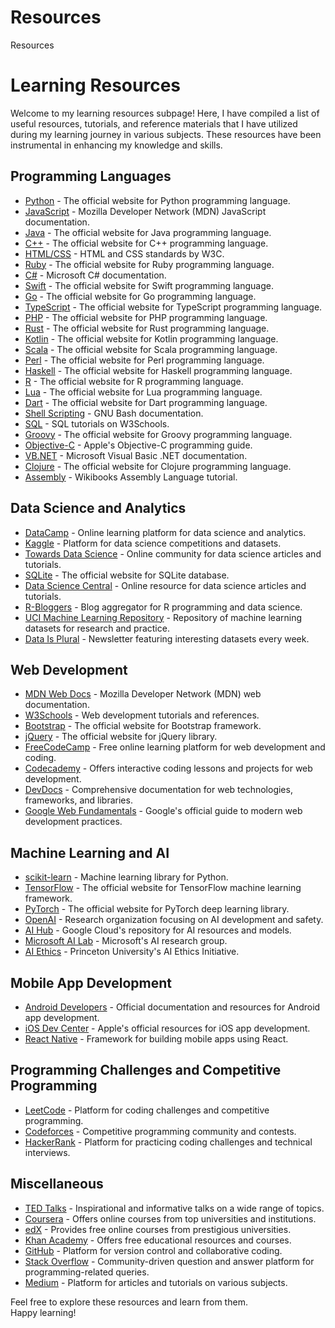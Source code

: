 # Resources
Resources
# Learning Resources

Welcome to my learning resources subpage! Here, I have compiled a list of useful resources, tutorials, and reference materials that I have utilized during my learning journey in various subjects. These resources have been instrumental in enhancing my knowledge and skills.

## Programming Languages

- [Python](https://www.python.org/) - The official website for Python programming language.
- [JavaScript](https://developer.mozilla.org/en-US/docs/Web/JavaScript) - Mozilla Developer Network (MDN) JavaScript documentation.
- [Java](https://www.java.com/en/) - The official website for Java programming language.
- [C++](https://isocpp.org/) - The official website for C++ programming language.
- [HTML/CSS](https://www.w3.org/standards/webdesign/htmlcss) - HTML and CSS standards by W3C.
- [Ruby](https://www.ruby-lang.org/en/) - The official website for Ruby programming language.
- [C#](https://docs.microsoft.com/en-us/dotnet/csharp/) - Microsoft C# documentation.
- [Swift](https://developer.apple.com/swift/) - The official website for Swift programming language.
- [Go](https://golang.org/) - The official website for Go programming language.
- [TypeScript](https://www.typescriptlang.org/) - The official website for TypeScript programming language.
- [PHP](https://www.php.net/) - The official website for PHP programming language.
- [Rust](https://www.rust-lang.org/) - The official website for Rust programming language.
- [Kotlin](https://kotlinlang.org/) - The official website for Kotlin programming language.
- [Scala](https://www.scala-lang.org/) - The official website for Scala programming language.
- [Perl](https://www.perl.org/) - The official website for Perl programming language.
- [Haskell](https://www.haskell.org/) - The official website for Haskell programming language.
- [R](https://www.r-project.org/) - The official website for R programming language.
- [Lua](https://www.lua.org/) - The official website for Lua programming language.
- [Dart](https://dart.dev/) - The official website for Dart programming language.
- [Shell Scripting](https://www.gnu.org/software/bash/manual/bash.html) - GNU Bash documentation.
- [SQL](https://www.w3schools.com/sql/) - SQL tutorials on W3Schools.
- [Groovy](http://groovy-lang.org/) - The official website for Groovy programming language.
- [Objective-C](https://developer.apple.com/library/archive/documentation/Cocoa/Conceptual/ProgrammingWithObjectiveC/Introduction/Introduction.html) - Apple's Objective-C programming guide.
- [VB.NET](https://docs.microsoft.com/en-us/dotnet/visual-basic/) - Microsoft Visual Basic .NET documentation.
- [Clojure](https://clojure.org/) - The official website for Clojure programming language.
- [Assembly](https://en.wikibooks.org/wiki/X86_Assembly) - Wikibooks Assembly Language tutorial.

## Data Science and Analytics

- [DataCamp](https://www.datacamp.com/) - Online learning platform for data science and analytics.
- [Kaggle](https://www.kaggle.com/) - Platform for data science competitions and datasets.
- [Towards Data Science](https://towardsdatascience.com/) - Online community for data science articles and tutorials.
- [SQLite](https://sqlite.org/) - The official website for SQLite database.
- [Data Science Central](https://www.datasciencecentral.com/) - Online resource for data science articles and tutorials.
- [R-Bloggers](https://www.r-bloggers.com/) - Blog aggregator for R programming and data science.
- [UCI Machine Learning Repository](https://archive.ics.uci.edu/ml/index.php) - Repository of machine learning datasets for research and practice.
- [Data Is Plural](https://data-is-plural.github.io/) - Newsletter featuring interesting datasets every week.

## Web Development

- [MDN Web Docs](https://developer.mozilla.org/) - Mozilla Developer Network (MDN) web documentation.
- [W3Schools](https://www.w3schools.com/) - Web development tutorials and references.
- [Bootstrap](https://getbootstrap.com/) - The official website for Bootstrap framework.
- [jQuery](https://jquery.com/) - The official website for jQuery library.
- [FreeCodeCamp](https://www.freecodecamp.org/) - Free online learning platform for web development and coding.
- [Codecademy](https://www.codecademy.com/) - Offers interactive coding lessons and projects for web development.
- [DevDocs](https://devdocs.io/) - Comprehensive documentation for web technologies, frameworks, and libraries.
- [Google Web Fundamentals](https://developers.google.com/web/fundamentals) - Google's official guide to modern web development practices.

## Machine Learning and AI

- [scikit-learn](https://scikit-learn.org/) - Machine learning library for Python.
- [TensorFlow](https://www.tensorflow.org/) - The official website for TensorFlow machine learning framework.
- [PyTorch](https://pytorch.org/) - The official website for PyTorch deep learning library.
- [OpenAI](https://openai.com/) - Research organization focusing on AI development and safety.
- [AI Hub](https://aihub.cloud.google.com/) - Google Cloud's repository for AI resources and models.
- [Microsoft AI Lab](https://www.microsoft.com/en-us/research/group/microsoft-ai-lab/) - Microsoft's AI research group.
- [AI Ethics](https://aiethics.princeton.edu/) - Princeton University's AI Ethics Initiative.

## Mobile App Development

- [Android Developers](https://developer.android.com/) - Official documentation and resources for Android app development.
- [iOS Dev Center](https://developer.apple.com/ios/) - Apple's official resources for iOS app development.
- [React Native](https://reactnative.dev/) - Framework for building mobile apps using React.

## Programming Challenges and Competitive Programming

- [LeetCode](https://leetcode.com/) - Platform for coding challenges and competitive programming.
- [Codeforces](https://codeforces.com/) - Competitive programming community and contests.
- [HackerRank](https://www.hackerrank.com/) - Platform for practicing coding challenges and technical interviews.

## Miscellaneous

- [TED Talks](https://www.ted.com/) - Inspirational and informative talks on a wide range of topics.
- [Coursera](https://www.coursera.org/) - Offers online courses from top universities and institutions.
- [edX](https://www.edx.org/) - Provides free online courses from prestigious universities.
- [Khan Academy](https://www.khanacademy.org/) - Offers free educational resources and courses.
- [GitHub](https://github.com/) - Platform for version control and collaborative coding.
- [Stack Overflow](https://stackoverflow.com/) - Community-driven question and answer platform for programming-related queries.
- [Medium](https://medium.com/) - Platform for articles and tutorials on various subjects.

Feel free to explore these resources and learn from them. <br>Happy learning!
